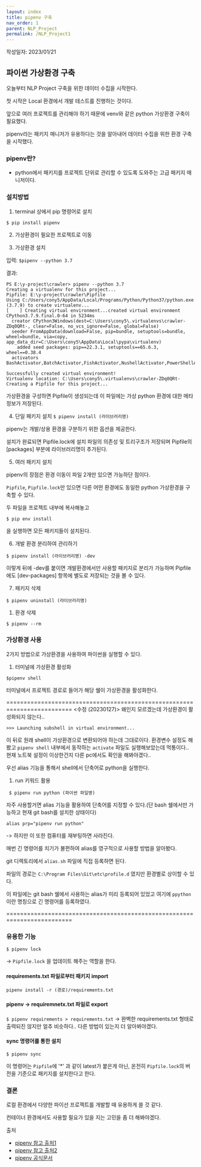 ```yaml
---
layout: index
title: pipenv 구축
nav_order: 1
parent: NLP_Project
permalink: /NLP_Project1
---
```


작성일자: 2023/01/21

## 파이썬 가상환경 구축

오늘부터 NLP Project 구축을 위한 데이터 수집을 시작한다.

첫 시작은 Local 환경에서 개발 테스트를 진행하는 것이다.

앞으로 여러 프로젝트를 관리해야 하기 때문에 venv와 같은 python 가상환경 구축이 필요했다. 

 pipenv라는 패키지 매니저가 유용하다는 것을 알아내어 데이터 수집을 위한 환경 구축을 시작했다.


### pipenv란?

- python에서 패키지를 프로젝트 단위로 관리할 수 있도록 도와주는 고급 패키지 매니저이다.

### 설치방법

1) terminal 상에서 pip 명령어로 설치 

```
$ pip install pipenv
```

2) 가상환경이 필요한 프로젝트로 이동
   
3) 가상환경 설치

입력: `$pipenv --python 3.7`

결과:
```
PS E:\y-project\crawler> pipenv --python 3.7
Creating a virtualenv for this project...
Pipfile: E:\y-project\crawler\Pipfile
Using C:/Users/cony5/AppData/Local/Programs/Python/Python37/python.exe (3.7.9) to create virtualenv...
[    ] Creating virtual environment...created virtual environment CPython3.7.9.final.0-64 in 5234ms
  creator CPython3Windows(dest=C:\Users\cony5\.virtualenvs\crawler-ZDq0QRt-, clear=False, no_vcs_ignore=False, global=False)
  seeder FromAppData(download=False, pip=bundle, setuptools=bundle, wheel=bundle, via=copy, app_data_dir=C:\Users\cony5\AppData\Local\pypa\virtualenv)
    added seed packages: pip==22.3.1, setuptools==65.6.3, wheel==0.38.4
  activators BashActivator,BatchActivator,FishActivator,NushellActivator,PowerShellActivator,PythonActivator

Successfully created virtual environment!
Virtualenv location: C:\Users\cony5\.virtualenvs\crawler-ZDq0QRt-
Creating a Pipfile for this project...
```

가상환경을 구성하면 Pipfile이 생성되는데 이 파일에는 가상 python 환경에 대한 메타 정보가 저장된다.

4) 단일 패키지 설치
```$ pipenv install (라이브러리명)```

pipenv는 개발/상용 환경을 구분하기 위한 옵션을 제공한다.

설치가 완료되면 Pipfile.lock에 설치 파일의 의존성 및 트리구조가 저장되며 Pipfile의 [packages] 부분에 라이브러리명이 추가된다. 

5) 여러 패키지 설치

pipenv의 장점은 환경 이동이 파일 2개만 있으면 가능하단 점이다.

`Pipfile`, `Pipfile.lock`만 있으면 다른 어떤 환경에도 동일한 python 가상환경을 구축할 수 있다.

두 파일을 프로젝트 내부에 복사해놓고 

```$ pip env install```

을 실행하면 모든 패키지들이 설치된다.

6) 개발 환경 분리하여 관리하기

```$ pipenv install (라이브러리명) -dev```

이렇게 뒤에 -dev를 붙이면 개발환경에서만 사용할 패키지로 분리가 가능하며 Pipfile에도
[dev-packages] 항목에 별도로 저장되는 것을 볼 수 있다.

7) 패키지 삭제

```$ pipenv uninstall (라이브러리명)```

1) 환경 삭제

```$ pipenv --rm```

### 가상환경 사용

2가지 방법으로 가상환경을 사용하여 파이썬을 실행할 수 있다.

1) 터미널에 가상환경 활성화

```$pipenv shell```

터미널에서 프로젝트 경로로 들어가 해당 쉘이 가상환경을 활성화한다.


=========================================================================
<수정 (20230127)>
왜인지 모르겠는데 가상환경이 활성화되지 않는다..

`>>> Launching subshell in virtual environment...`

이 뒤로 원래 shell이 가상환경으로 변환되어야 하는데 그대로이다.
환경변수 설정도 해봤고 `pipenv shell` 내부에서 동작하는 `activate` 파일도 실행해보았는데 먹통이다..
현재 노트북 설정이 이상한건지 다른 pc에서도 확인을 해봐야겠다..

우선 alias 기능을 통해서 shell에서 단축어로 python을 실행한다.

1) run 키워드 활용

``` $ pipenv run python (파이썬 파일명)```

자주 사용할거면 alias 기능을 활용하여 단축어를 지정할 수 있다.(단 bash 쉘에서만 가능하고 현재 git bash를 설치한 상태이다)

```alias prp="pipenv run python"```

-> 하지만 이 또한 컴퓨터를 재부팅하면 사라진다.

매번 긴 명령어를 치기가 불편하여 alias를 영구적으로 사용할 방법을 알아봤다.

git 디렉토리에서 `alias.sh` 파일에 직접 등록하면 된다.

파일의 경로는 `C:\Program Files\Git\etc\profile.d` 였지만 환경별로 상이할 수 있다.

이 파일에는 git bash 쉘에서 사용하는 alias가 미리 등록되어 있었고 여기에 `ppython`이란 명칭으로 긴 명령어를 등록하였다.

=========================================================================
### 유용한 기능

```$ pipenv lock```

-> `Pipfile.lock` 을 업데이트 해주는 역할을 한다.

#### requirements.txt 파일로부터 패키지 import
```pipenv install -r (경로)/requirements.txt```

#### pipenv -> requiremnetx.txt 파일로 export
```$ pipenv requirements > requirements.txt```
-> 완벽한 requirements.txt 형태로 출력되진 않지만 얼추 비슷하다.. 다른 방법이 있는지 더 알아봐야겠다.

#### sync 명령어를 통한 설치

```$ pipenv sync```

이 명령어는 `Pipfile`에 '*' 과 같이 latest가 붙은게 아닌, 온전히 `Pipfile.lock`의 버전을 기준으로 패키지를 설치한다고 한다.

### 결론

로컬 환경에서 다양한 파이선 프로젝트를 개발할 때 유용하게 쓸 것 같다.

컨테이너 환경에서도 사용할 필요가 있을 지는 고민을 좀 더 해봐야겠다.


출처
* [pipenv 참고 출처1](https://www.daleseo.com/python-pipenv/)
* [pipenv 참고 출처2](https://gamedevlife.tistory.com/entry/python3you-must-use-pipenv)
* [pipenv 공식문서](https://pipenv.pypa.io/en/latest/basics/#pipenv-lock)

